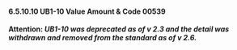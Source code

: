 #### 6.5.10.10 UB1-10 Value Amount & Code 00539

**Attention: _UB1-10 was deprecated as of v 2.3 and the detail was withdrawn and removed from the standard as of v 2.6._**
